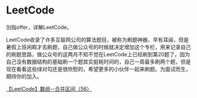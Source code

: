 # LeetCode
剑指offer，详解LeetCode。


LeetCode收录了许多互联网公司的算法题目，被称为刷题神器，早有耳闻，但是暑假上班闲暇才去刷题，自己做公众号的时候就决定增加这个专栏，用来记录自己的刷题思路，做公众号的这两月不知不觉在LeetCode上已经刷到第20题了，因为自己没有数据结构的基础刷一个题其实挺耗时间的，自己一周最多刷两个题，但是现在看看这些绿对勾还是很欣慰的，希望更多的小伙伴一起来刷题。为面试而生，期待你的加入。

[【LeetCode】数组--合并区间（56）](https://github.com/AhabWang/LeetCode/blob/master/%E3%80%90LeetCode%E3%80%91%E6%95%B0%E7%BB%84--%E5%90%88%E5%B9%B6%E5%8C%BA%E9%97%B4%EF%BC%8856%EF%BC%89)
